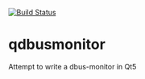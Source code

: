 [![Build Status](https://travis-ci.com/minlexx/qdbusmonitor.svg?branch=master)](https://travis-ci.com/minlexx/qdbusmonitor)

# qdbusmonitor

Attempt to write a dbus-monitor in Qt5
